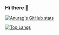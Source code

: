 ### Hi there 👋

[![Anurag's GitHub stats](https://github-readme-stats.vercel.app/api?username=chenchuw&show_icons=true&theme=merko)](https://github.com/anuraghazra/github-readme-stats)

[![Top Langs](https://github-readme-stats.vercel.app/api/top-langs/?username=chenchuw)](https://github.com/anuraghazra/github-readme-stats)
